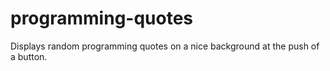 # programming-quotes
Displays random programming quotes on a nice background at the push of a button.
